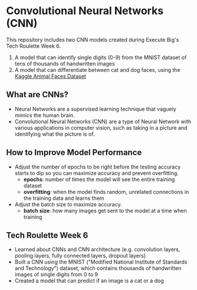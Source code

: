 # Convolutional Neural Networks (CNN)
This repository includes two CNN models created during Execute Big's Tech Roulette Week 6.
1. A model that can identify single digits (0-9) from the MNIST dataset of tens of thousands of handwritten images
2. A model that can differentiate between cat and dog faces, using the [Kaggle Animal Faces Dataset](https://www.kaggle.com/andrewmvd/animal-faces)

## What are CNNs?
- Neural Networks are a supervised learning technique that vaguely mimics the human brain. 
- Convolutional Neural Networks (CNN) are a type of Neural Network with various applications in computer vision, such as taking in a picture and identifying what the picture is of.
 
## How to Improve Model Performance
- Adjust the number of epochs to be right before the testing accuracy starts to dip so you can maximize accuracy and prevent overfitting.
  - **epochs**: number of times the model will see the entire training dataset
  - **overfitting**: when the model finds random, unrelated connections in the training data and learns them
- Adjust the batch size to maximize accuracy. 
  - **batch size**: how many images get sent to the model at a time when training

## Tech Roulette Week 6
- Learned about CNNs and CNN architecture (e.g. convolution layers, pooling layers, fully connected layers, dropout layers)
- Built a CNN using the MNIST ("Modified National Institute of Standards and Technology") dataset, which contains thousands of handwritten images of single digits from 0 to 9
- Created a model that can predict if an image is a cat or a dog

